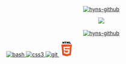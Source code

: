 <p align="center"> 
<a href="https://github.com/delincuencia" target="_blank"> <img src="https://media.discordapp.net/attachments/994766131359404082/1000967166293717072/cooltext416024677975260.png" alt="hyns-github"/></a>

<p align="center"> 
  <kbd>
<img src="https://media.discordapp.net/attachments/994766131359404082/1000964070868009142/b98875632e782df355c99271e895b980.gif">
  </kbd>
</p>
 
<p align="center"> 
<a href="https://github.com/delincuencia" target="_blank"> <img src="https://media.discordapp.net/attachments/994766131359404082/1000968704353386506/cooltext416025008205561.png" alt="hyns-github"/></a>

<p align="left"> <a href="https://www.python.org/" target="_blank"> <img src="https://media.discordapp.net/attachments/994766131359404082/1000972121004068975/1200px-Python-logo-notext.svg.png?width=635&height=635" alt="bash" width="120" height="120"/> </a> <a href="https://www.swift.com/es" target="_blank"> <img src="https://media.discordapp.net/attachments/994766131359404082/1000972308141330492/919833.png" alt="css3" width="120" height="120"/> </a> <a href="https://git-scm.com/" target="_blank"> <img src="https://www.vectorlogo.zone/logos/git-scm/git-scm-icon.svg" alt="git" width="40" height="40"/> </a> <a href="https://www.w3.org/html/" target="_blank"> <img src="https://raw.githubusercontent.com/devicons/devicon/master/icons/html5/html5-original-wordmark.svg" alt="html5" width="40" height="40"/> </a>
